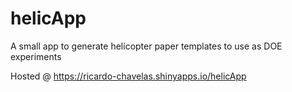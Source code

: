 # helicApp
A small app to generate helicopter paper templates to use as DOE experiments

Hosted @ https://ricardo-chavelas.shinyapps.io/helicApp
